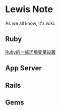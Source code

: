 # Lewis Note
As we all know, it's wiki.
## Ruby
[Ruby的一些环境变量设置](./ruby/environment_set.md)
## App Server
## Rails
## Gems